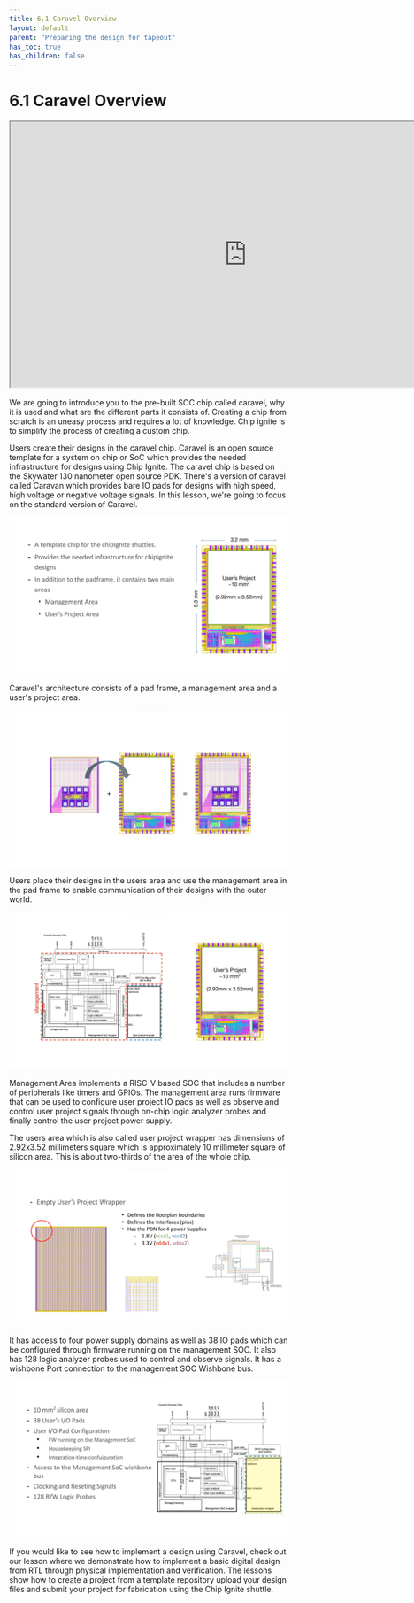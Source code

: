 ```yaml
---
title: 6.1 Caravel Overview
layout: default
parent: "Preparing the design for tapeout"
has_toc: true
has_children: false
---
```


# 6.1 Caravel Overview

<iframe src="https://drive.google.com/file/d/17-GuiiVHizi6N59nA3YrrO0addBBZeG9/preview" width="854" height="480" allow="autoplay"></iframe>

<!-- ### Lecture notes
<iframe src="https://docs.google.com/document/d/e/2PACX-1vTFc8DixUTqewFt-WRKd8mIpLNoRuzmo-aX2EcC_tGknWvYYmOAgPjWoWNVeUoCmWb9q3fPfiZlHDHf/pub?embedded=true" width="854" height="480"></iframe> -->

We are going to introduce you to the pre-built SOC chip called caravel, why it is used and what are the different parts it consists of. Creating a chip from scratch is an  uneasy process and requires a lot of knowledge. Chip ignite is to simplify the process of creating a custom chip.

Users create their designs in the caravel chip. Caravel is an open source template for a system on chip or SoC which provides the needed infrastructure for designs using Chip Ignite. The caravel chip is based on the Skywater 130 nanometer open source PDK. There's a version of caravel called Caravan which provides bare IO pads for designs with high speed, high voltage or negative voltage signals. In this lesson, we're going to focus on the standard version of Caravel.

![](images/6.1-01-caravel-into.png)  

Caravel's architecture consists of a pad frame, a management area and a user's project area.

![](images/6.1-02-caravel-components.png)  

Users place their designs in the users area and use the management area in the pad frame to enable communication of their designs with the outer world.

![](images/6.1-03-caravel-architecture.png)  

Management Area implements a RISC-V based SOC that includes a number of peripherals like timers and GPIOs. The management area runs firmware that can be used to configure user project IO pads as well as observe and control user project signals through on-chip logic analyzer probes and finally control the user project power supply.

The users area which is also called user project wrapper has dimensions of 2.92x3.52 millimeters square which is approximately 10 millimeter square of silicon area. This is about two-thirds of the area of the whole chip.

![](images/6.1-04-user-project-wrapper.png)  

It has access to four power supply domains as well as 38 IO pads which can be configured through firmware running on the management SOC. It also has 128 logic analyzer probes used to control and observe signals. It has a wishbone Port connection to the management SOC Wishbone bus.

![](images/6.1-05-user-area.png)

If you would like to see how to implement a design using Caravel,  check out our lesson where we demonstrate how to implement a basic digital design from RTL through physical implementation and verification. The lessons show how to create a project from a template repository upload your design files and  submit your project for fabrication using the Chip Ignite shuttle.
